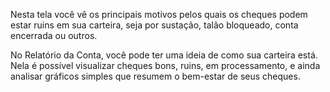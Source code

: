 Nesta tela você vê os principais motivos pelos quais os cheques podem estar 
ruins em sua carteira, seja por sustação, talão bloqueado, conta encerrada ou 
outros.

No Relatório da Conta, você pode ter uma ideia de como sua carteira está. Nela é
 possível visualizar cheques bons, ruins, em processamento, e ainda analisar 
gráficos simples que resumem o bem-estar de seus cheques.